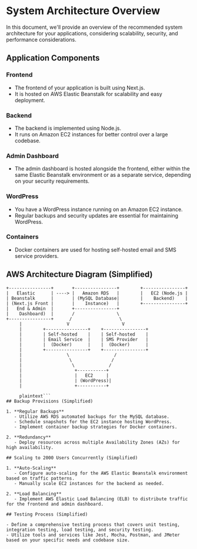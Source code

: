 # System Architecture Overview

In this document, we'll provide an overview of the recommended system architecture for your applications, considering scalability, security, and performance considerations.

## Application Components

### Frontend
- The frontend of your application is built using Next.js.
- It is hosted on AWS Elastic Beanstalk for scalability and easy deployment.

### Backend
- The backend is implemented using Node.js.
- It runs on Amazon EC2 instances for better control over a large codebase.

### Admin Dashboard
- The admin dashboard is hosted alongside the frontend, either within the same Elastic Beanstalk environment or as a separate service, depending on your security requirements.

### WordPress
- You have a WordPress instance running on an Amazon EC2 instance.
- Regular backups and security updates are essential for maintaining WordPress.

### Containers
- Docker containers are used for hosting self-hosted email and SMS service providers.

## AWS Architecture Diagram (Simplified)

```plaintext
+----------------+       +----------------+        +----------------+
|   Elastic      | ----> |   Amazon RDS   |        |   EC2 (Node.js |
| Beanstalk      |       | (MySQL Database|        |    Backend)    |
| (Next.js Front |       |    Instance)   |        +----------------+
|   End & Admin  |       +----------------+
|    Dashboard)  |       /                \
+----------------+      /                  \
     |                 V                    V
     |        +----------------+    +----------------+
     |        | Self-hosted    |    | Self-hosted    |
     |        | Email Service  |    | SMS Provider   |
     |        |  (Docker)      |    |  (Docker)      |
     |        +----------------+    +----------------+
     |                 \                 /
     |                  \               /
     |                   \             /
     |                    +-----------+
     |                    |   EC2     |
     |                    | (WordPress)|
     |                    +-----------+

     plaintext```
## Backup Provisions (Simplified)

1. **Regular Backups**
   - Utilize AWS RDS automated backups for the MySQL database.
   - Schedule snapshots for the EC2 instance hosting WordPress.
   - Implement container backup strategies for Docker containers.

2. **Redundancy**
   - Deploy resources across multiple Availability Zones (AZs) for high availability.

## Scaling to 2000 Users Concurrently (Simplified)

1. **Auto-Scaling**
   - Configure auto-scaling for the AWS Elastic Beanstalk environment based on traffic patterns.
   - Manually scale EC2 instances for the backend as needed.

2. **Load Balancing**
   - Implement AWS Elastic Load Balancing (ELB) to distribute traffic for the frontend and admin dashboard.

## Testing Process (Simplified)

- Define a comprehensive testing process that covers unit testing, integration testing, load testing, and security testing.
- Utilize tools and services like Jest, Mocha, Postman, and JMeter based on your specific needs and codebase size.
